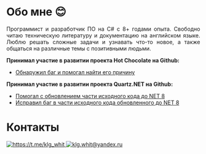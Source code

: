<h1>Обо мне 😊</h1>
<p style="text-align: justify;">Программист и разработчик ПО на C# с 8+ годами опыта. Свободно читаю техническую литературу и документацию на английском языке. Люблю решать сложные задачи и узнавать что-то новое, а также общаться на различные темы с позитивными людьми.</p>

**Принимал участие в развитии проекта Hot Chocolate на Github:**
* [Обнаружил баг и помогал найти его причину](https://github.com/ChilliCream/graphql-platform/issues/3463)

**Принимал участие в развитии проекта Quartz.NET на Github:**
* [Помогал с обновлением части исходного кода до NET 8](https://github.com/quartznet/quartznet/pull/2386)
* [Исправил баг в части исходного кода обновленного до NET 8](https://github.com/quartznet/quartznet/pull/2522)

<h1>Контакты</h1>
<div>
  <a href="https://t.me/klg_whit" target="_blank">
    <img src="https://img.icons8.com/?size=50&id=oWiuH0jFiU0R&format=png&color=000000" alt="https://t.me/klg_whit"/>
  </a>
  <a href="mailto:klg.whit@yandex.ru" target="_blank">
    <img src="https://img.icons8.com/?size=50&id=OumT4lIcOllS&format=png&color=000000" alt="klg.whit@yandex.ru"/>
  </a>
</div>

<!--
**GhostlyRaven/GhostlyRaven** is a ✨ _special_ ✨ repository because its `README.md` (this file) appears on your GitHub profile.

Here are some ideas to get you started:

- 🔭 I’m currently working on ...
- 🌱 I’m currently learning ...
- 👯 I’m looking to collaborate on ...
- 🤔 I’m looking for help with ...
- 💬 Ask me about ...
- 📫 How to reach me: ...
- 😄 Pronouns: ...
- ⚡ Fun fact: ...
-->
